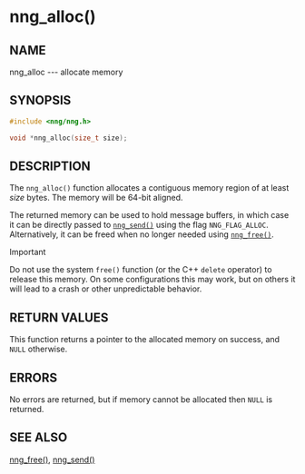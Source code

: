 # nng_alloc()

## NAME

nng_alloc --- allocate memory

## SYNOPSIS

```c
#include <nng/nng.h>

void *nng_alloc(size_t size);
```

## DESCRIPTION

The `nng_alloc()` function allocates a contiguous memory region of
at least _size_ bytes.
The memory will be 64-bit aligned.

The returned memory can be used to hold message buffers, in which
case it can be directly passed to [`nng_send()`](nng_send.md) using
the flag `NNG_FLAG_ALLOC`. Alternatively, it can be freed when no
longer needed using [`nng_free()`](nng_free.md).

> [!IMPORTANT]
> Do not use the system `free()` function (or the C++ `delete` operator) to release this memory.
> On some configurations this may work, but on others it will lead to a crash or
> other unpredictable behavior.

## RETURN VALUES

This function returns a pointer to the allocated memory on success,
and `NULL` otherwise.

## ERRORS

No errors are returned, but if memory cannot be allocated then `NULL`
is returned.

## SEE ALSO

[nng_free()](nng_free.md),
[nng_send()](nng_send.md)
